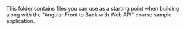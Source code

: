 This folder contains files you can use as a starting point when building along with the "Angular Front to Back with Web API" course sample application.
